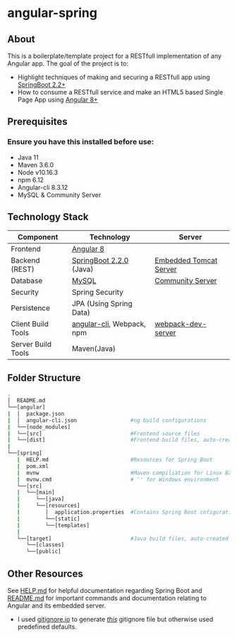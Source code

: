 # angular-spring

## About

This is a boilerplate/template project for a RESTfull implementation of any Angular app.
The goal of the project is to:

- Highlight techniques of making and securing a RESTfull app using [SpringBoot 2.2+](https://projects.spring.io/spring-boot)
- How to consume a RESTfull service and make an HTML5 based Single Page App using [Angular 8+](https://github.com/angular/angular)

## Prerequisites

### Ensure you have this installed before use:

- Java 11
- Maven 3.6.0
- Node v10.16.3  
- npm 6.12
- Angular-cli 8.3.12
- MySQL & Community Server

## Technology Stack

Component         | Technology                                                         | Server
---               | ---                                                                | ---
Frontend          | [Angular 8](https://github.com/angular/angular)                    |
Backend (REST)    | [SpringBoot 2.2.0](https://projects.spring.io/spring-boot) (Java)  | [Embedded Tomcat Server](https://spring.io/blog/2014/03/07/deploying-spring-boot-applications)
Database          | [MySQL](https://www.mysql.com/)                                    | [Community Server](https://dev.mysql.com/downloads/mysql/)
Security          | Spring Security                                                    |
Persistence       | JPA (Using Spring Data)                                            |
Client Build Tools| [angular-cli](https://github.com/angular/angular-cli), Webpack, npm| [webpack-dev-server](https://webpack.js.org/guides/development/#webpack-dev-server)
Server Build Tools| Maven(Java)                                                        |

## Folder Structure

```bash
.
│  README.md
└──[angular]
|  │  package.json
|  │  angular-cli.json                 #ng build configurations
|  └──[node_modules]
|  └──[src]                            #Frontend source files
|  └──[dist]                           #Frontend build files, auto-created after running angular build: ng -build
|
└──[spring]
   |  HELP.md                          #Resources for Spring Boot
   |  pom.xml
   |  mvnw                             #Maven compiliation for Linux Bash
   |  mvnw.cmd                         # '' for Windows environment
   └──[src]
   |  └──[main]
   |     └──[java]
   |     └──[resources]
   |        │  application.properties  #Contains Spring Boot cofigurations
   |        └──[static]
   |        └──[templates]
   |
   └──[target]                         #Java build files, auto-created after running java build: mvn install
      └──[classes]
      └──[public]
```

## Other Resources

See [HELP.md](spring/HELP.md) for helpful documentation regarding Spring Boot and [README.md](angular/README.md) for important commands and documentation relating to Angular and its embedded server. 

- I used [gitignore.io](https://www.gitignore.io/) to generate [_this_](.gitignore) gitignore file but otherwise used predefined defaults.
